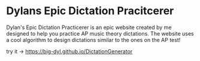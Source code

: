 
# Dylans Epic Dictation Pracitcerer

Dylan's Epic Dictation Practicerer is an epic website created by me designed to help you practice AP music theory dictations. The website uses a cool algorithm to design dictations similar to the ones on the AP test!

try it -> https://big-dyl.github.io/DictationGenerator


